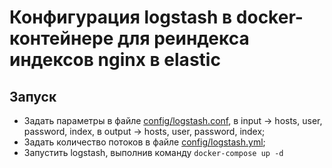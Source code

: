 # Конфигурация logstash в docker-контейнере для реиндекса индексов nginx в elastic

## Запуск
- Задать параметры в файле [config/logstash.conf](config/logstash.conf), в input -> hosts, user, password, index, в output -> hosts, user, password, index;
- Задать количество потоков в файле [config/logstash.yml](config/logstash.yml);
- Запустить logstash, выполнив команду `docker-compose up -d`


